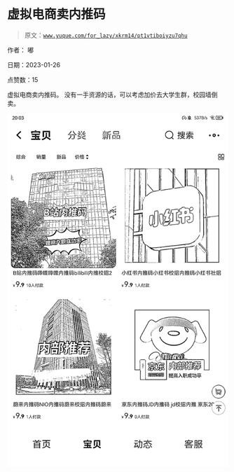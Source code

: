 # 虚拟电商卖内推码

> 原文：[`www.yuque.com/for_lazy/xkrm14/pt1vtiboiyzu7qhu`](https://www.yuque.com/for_lazy/xkrm14/pt1vtiboiyzu7qhu)

作者： 嘟 

日期：2023-01-26 

点赞数：15 

虚拟电商卖内推码。 没有一手资源的话，可以考虑加价去大学生群，校园墙倒卖。 

![](img/3d0f9639c11dba86408f6ab9b71e855f.png) 

